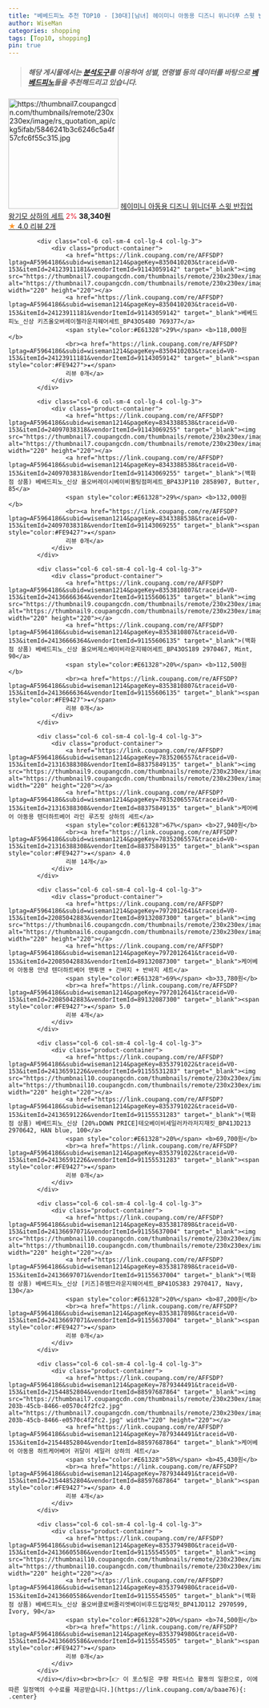 ```yaml
---
title: "베베드피노 추천 TOP10 - [30대][남녀] 헤이미니 아동용 디즈니 위니더푸 스윗 반집업 왕기모 상하의 세트"
author: WiseMan
categories: shopping
tags: [Top10, shopping]
pin: true
---
```


> ##### 해당 게시물에서는 [**분석도구**](https://itemscout.io/)를 이용하여 **성별**, **연령별** 등의 데이터를 바탕으로 [**베베드피노**](https://link.coupang.com/a/baae76)들을 추천해드리고 있습니다.
<div class="container"><div class="row">
            <div class="col-6 col-sm-4 col-lg-4 col-lg-3">
                <div class="product-container">
                    <a href="https://link.coupang.com/re/AFFSDP?lptag=AF5964186&subid=wiseman1214&pageKey=7750438577&traceid=V0-153&itemId=20875145597&vendorItemId=88082681842" target="_blank"><img src="https://thumbnail7.coupangcdn.com/thumbnails/remote/230x230ex/image/rs_quotation_api/ckg5ifab/5846241b3c6246c5a4f57cfc6f55c315.jpg" alt="https://thumbnail7.coupangcdn.com/thumbnails/remote/230x230ex/image/rs_quotation_api/ckg5ifab/5846241b3c6246c5a4f57cfc6f55c315.jpg" width="220" height="220"></a>
                    <a href="https://link.coupang.com/re/AFFSDP?lptag=AF5964186&subid=wiseman1214&pageKey=7750438577&traceid=V0-153&itemId=20875145597&vendorItemId=88082681842" target="_blank">헤이미니 아동용 디즈니 위니더푸 스윗 반집업 왕기모 상하의 세트</a>
                    <span style="color:#E61328">2%</span> <b>38,340원</b>
                    <br><a href="https://link.coupang.com/re/AFFSDP?lptag=AF5964186&subid=wiseman1214&pageKey=7750438577&traceid=V0-153&itemId=20875145597&vendorItemId=88082681842" target="_blank"><span style="color:#FE9427">★</span> 4.0
                    리뷰 2개</a>
                </div>
            </div>
            
            <div class="col-6 col-sm-4 col-lg-4 col-lg-3">
                <div class="product-container">
                    <a href="https://link.coupang.com/re/AFFSDP?lptag=AF5964186&subid=wiseman1214&pageKey=8350410203&traceid=V0-153&itemId=24123911181&vendorItemId=91143059142" target="_blank"><img src="https://thumbnail7.coupangcdn.com/thumbnails/remote/230x230ex/image/vendor_inventory/424c/5880782bfd04d9e765b87e613d3883fec17c3884efdb9809f6a39f812f36.jpg" alt="https://thumbnail7.coupangcdn.com/thumbnails/remote/230x230ex/image/vendor_inventory/424c/5880782bfd04d9e765b87e613d3883fec17c3884efdb9809f6a39f812f36.jpg" width="220" height="220"></a>
                    <a href="https://link.coupang.com/re/AFFSDP?lptag=AF5964186&subid=wiseman1214&pageKey=8350410203&traceid=V0-153&itemId=24123911181&vendorItemId=91143059142" target="_blank">베베드피노_신상 키즈올오버레이첼라운지웨어세트_BP43OS480 769377</a>
                    <span style="color:#E61328">29%</span> <b>118,000원</b>
                    <br><a href="https://link.coupang.com/re/AFFSDP?lptag=AF5964186&subid=wiseman1214&pageKey=8350410203&traceid=V0-153&itemId=24123911181&vendorItemId=91143059142" target="_blank"><span style="color:#FE9427">★</span> 
                    리뷰 0개</a>
                </div>
            </div>
            
            <div class="col-6 col-sm-4 col-lg-4 col-lg-3">
                <div class="product-container">
                    <a href="https://link.coupang.com/re/AFFSDP?lptag=AF5964186&subid=wiseman1214&pageKey=8343388538&traceid=V0-153&itemId=24097038318&vendorItemId=91143069255" target="_blank"><img src="https://thumbnail7.coupangcdn.com/thumbnails/remote/230x230ex/image/vendor_inventory/6170/439505cd4edc5a7bb4efd6d8b0c013eab517964963c74e1f4c4d1a963f71.jpg" alt="https://thumbnail7.coupangcdn.com/thumbnails/remote/230x230ex/image/vendor_inventory/6170/439505cd4edc5a7bb4efd6d8b0c013eab517964963c74e1f4c4d1a963f71.jpg" width="220" height="220"></a>
                    <a href="https://link.coupang.com/re/AFFSDP?lptag=AF5964186&subid=wiseman1214&pageKey=8343388538&traceid=V0-153&itemId=24097038318&vendorItemId=91143069255" target="_blank">(백화점 상품) 베베드피노_신상 올오버레이시베이비퀼팅점퍼세트_BP43JP110 2858907, Butter, 85</a>
                    <span style="color:#E61328">29%</span> <b>132,000원</b>
                    <br><a href="https://link.coupang.com/re/AFFSDP?lptag=AF5964186&subid=wiseman1214&pageKey=8343388538&traceid=V0-153&itemId=24097038318&vendorItemId=91143069255" target="_blank"><span style="color:#FE9427">★</span> 
                    리뷰 0개</a>
                </div>
            </div>
            
            <div class="col-6 col-sm-4 col-lg-4 col-lg-3">
                <div class="product-container">
                    <a href="https://link.coupang.com/re/AFFSDP?lptag=AF5964186&subid=wiseman1214&pageKey=8353810807&traceid=V0-153&itemId=24136666364&vendorItemId=91155606135" target="_blank"><img src="https://thumbnail9.coupangcdn.com/thumbnails/remote/230x230ex/image/vendor_inventory/93f0/ff0a40c9112486e68775f040f93eb146781e0d35c0f09a4f2bcf62fdb2f8.jpg" alt="https://thumbnail9.coupangcdn.com/thumbnails/remote/230x230ex/image/vendor_inventory/93f0/ff0a40c9112486e68775f040f93eb146781e0d35c0f09a4f2bcf62fdb2f8.jpg" width="220" height="220"></a>
                    <a href="https://link.coupang.com/re/AFFSDP?lptag=AF5964186&subid=wiseman1214&pageKey=8353810807&traceid=V0-153&itemId=24136666364&vendorItemId=91155606135" target="_blank">(백화점 상품) 베베드피노_신상 올오버제스베이비라운지웨어세트_BP43OS189 2970467, Mint, 90</a>
                    <span style="color:#E61328">20%</span> <b>112,500원</b>
                    <br><a href="https://link.coupang.com/re/AFFSDP?lptag=AF5964186&subid=wiseman1214&pageKey=8353810807&traceid=V0-153&itemId=24136666364&vendorItemId=91155606135" target="_blank"><span style="color:#FE9427">★</span> 
                    리뷰 0개</a>
                </div>
            </div>
            
            <div class="col-6 col-sm-4 col-lg-4 col-lg-3">
                <div class="product-container">
                    <a href="https://link.coupang.com/re/AFFSDP?lptag=AF5964186&subid=wiseman1214&pageKey=7835206557&traceid=V0-153&itemId=21316388308&vendorItemId=88375849135" target="_blank"><img src="https://thumbnail9.coupangcdn.com/thumbnails/remote/230x230ex/image/rs_quotation_api/ly5wloon/efc324845ab848ce82f9fe290bb3e3e7.jpg" alt="https://thumbnail9.coupangcdn.com/thumbnails/remote/230x230ex/image/rs_quotation_api/ly5wloon/efc324845ab848ce82f9fe290bb3e3e7.jpg" width="220" height="220"></a>
                    <a href="https://link.coupang.com/re/AFFSDP?lptag=AF5964186&subid=wiseman1214&pageKey=7835206557&traceid=V0-153&itemId=21316388308&vendorItemId=88375849135" target="_blank">케어베어 아동용 텐더하트베어 라인 루즈핏 상하의 세트</a>
                    <span style="color:#E61328">67%</span> <b>27,940원</b>
                    <br><a href="https://link.coupang.com/re/AFFSDP?lptag=AF5964186&subid=wiseman1214&pageKey=7835206557&traceid=V0-153&itemId=21316388308&vendorItemId=88375849135" target="_blank"><span style="color:#FE9427">★</span> 4.0
                    리뷰 14개</a>
                </div>
            </div>
            
            <div class="col-6 col-sm-4 col-lg-4 col-lg-3">
                <div class="product-container">
                    <a href="https://link.coupang.com/re/AFFSDP?lptag=AF5964186&subid=wiseman1214&pageKey=7972012641&traceid=V0-153&itemId=22085042883&vendorItemId=89132087300" target="_blank"><img src="https://thumbnail6.coupangcdn.com/thumbnails/remote/230x230ex/image/0905_amir_kidsapparel_max3k/6aee/a4e662af3165f9cb445052f940097085500e49d4ea2efd46d0b97ad588c8.jpg" alt="https://thumbnail6.coupangcdn.com/thumbnails/remote/230x230ex/image/0905_amir_kidsapparel_max3k/6aee/a4e662af3165f9cb445052f940097085500e49d4ea2efd46d0b97ad588c8.jpg" width="220" height="220"></a>
                    <a href="https://link.coupang.com/re/AFFSDP?lptag=AF5964186&subid=wiseman1214&pageKey=7972012641&traceid=V0-153&itemId=22085042883&vendorItemId=89132087300" target="_blank">케어베어 아동용 안녕 텐더하트베어 맨투맨 + 긴바지 + 반바지 세트</a>
                    <span style="color:#E61328">69%</span> <b>33,780원</b>
                    <br><a href="https://link.coupang.com/re/AFFSDP?lptag=AF5964186&subid=wiseman1214&pageKey=7972012641&traceid=V0-153&itemId=22085042883&vendorItemId=89132087300" target="_blank"><span style="color:#FE9427">★</span> 5.0
                    리뷰 4개</a>
                </div>
            </div>
            
            <div class="col-6 col-sm-4 col-lg-4 col-lg-3">
                <div class="product-container">
                    <a href="https://link.coupang.com/re/AFFSDP?lptag=AF5964186&subid=wiseman1214&pageKey=8353791022&traceid=V0-153&itemId=24136591226&vendorItemId=91155531283" target="_blank"><img src="https://thumbnail10.coupangcdn.com/thumbnails/remote/230x230ex/image/vendor_inventory/e926/057c99ab65a3550635f09da1fca216228350ae5595ef363ad64b708b2f8a.jpg" alt="https://thumbnail10.coupangcdn.com/thumbnails/remote/230x230ex/image/vendor_inventory/e926/057c99ab65a3550635f09da1fca216228350ae5595ef363ad64b708b2f8a.jpg" width="220" height="220"></a>
                    <a href="https://link.coupang.com/re/AFFSDP?lptag=AF5964186&subid=wiseman1214&pageKey=8353791022&traceid=V0-153&itemId=24136591226&vendorItemId=91155531283" target="_blank">(백화점 상품) 베베드피노_신상 [20%↓DOWN PRICE]테오베이비세일러카라저지재킷_BP41JD213 2970642, HAN blue, 100</a>
                    <span style="color:#E61328">20%</span> <b>69,700원</b>
                    <br><a href="https://link.coupang.com/re/AFFSDP?lptag=AF5964186&subid=wiseman1214&pageKey=8353791022&traceid=V0-153&itemId=24136591226&vendorItemId=91155531283" target="_blank"><span style="color:#FE9427">★</span> 
                    리뷰 0개</a>
                </div>
            </div>
            
            <div class="col-6 col-sm-4 col-lg-4 col-lg-3">
                <div class="product-container">
                    <a href="https://link.coupang.com/re/AFFSDP?lptag=AF5964186&subid=wiseman1214&pageKey=8353817898&traceid=V0-153&itemId=24136697071&vendorItemId=91155637004" target="_blank"><img src="https://thumbnail10.coupangcdn.com/thumbnails/remote/230x230ex/image/vendor_inventory/e0d9/e7422febeacc0d2c1905d70bbfbc4fc046a57478dd4a5f5a9ec33765ed68.jpg" alt="https://thumbnail10.coupangcdn.com/thumbnails/remote/230x230ex/image/vendor_inventory/e0d9/e7422febeacc0d2c1905d70bbfbc4fc046a57478dd4a5f5a9ec33765ed68.jpg" width="220" height="220"></a>
                    <a href="https://link.coupang.com/re/AFFSDP?lptag=AF5964186&subid=wiseman1214&pageKey=8353817898&traceid=V0-153&itemId=24136697071&vendorItemId=91155637004" target="_blank">(백화점 상품) 베베드피노_신상 [키즈]쥬뗌므라운지웨어세트_BP41OS383 2970417, Navy, 130</a>
                    <span style="color:#E61328">20%</span> <b>87,200원</b>
                    <br><a href="https://link.coupang.com/re/AFFSDP?lptag=AF5964186&subid=wiseman1214&pageKey=8353817898&traceid=V0-153&itemId=24136697071&vendorItemId=91155637004" target="_blank"><span style="color:#FE9427">★</span> 
                    리뷰 0개</a>
                </div>
            </div>
            
            <div class="col-6 col-sm-4 col-lg-4 col-lg-3">
                <div class="product-container">
                    <a href="https://link.coupang.com/re/AFFSDP?lptag=AF5964186&subid=wiseman1214&pageKey=7879344491&traceid=V0-153&itemId=21544852804&vendorItemId=88597687864" target="_blank"><img src="https://thumbnail7.coupangcdn.com/thumbnails/remote/230x230ex/image/retail/images/2024/02/05/17/4/784ab183-203b-45cb-8466-e0570c4f2fc2.jpg" alt="https://thumbnail7.coupangcdn.com/thumbnails/remote/230x230ex/image/retail/images/2024/02/05/17/4/784ab183-203b-45cb-8466-e0570c4f2fc2.jpg" width="220" height="220"></a>
                    <a href="https://link.coupang.com/re/AFFSDP?lptag=AF5964186&subid=wiseman1214&pageKey=7879344491&traceid=V0-153&itemId=21544852804&vendorItemId=88597687864" target="_blank">케어베어 아동용 하트케어베어 귀달이 세일러 상하의 세트</a>
                    <span style="color:#E61328">58%</span> <b>45,430원</b>
                    <br><a href="https://link.coupang.com/re/AFFSDP?lptag=AF5964186&subid=wiseman1214&pageKey=7879344491&traceid=V0-153&itemId=21544852804&vendorItemId=88597687864" target="_blank"><span style="color:#FE9427">★</span> 4.0
                    리뷰 4개</a>
                </div>
            </div>
            
            <div class="col-6 col-sm-4 col-lg-4 col-lg-3">
                <div class="product-container">
                    <a href="https://link.coupang.com/re/AFFSDP?lptag=AF5964186&subid=wiseman1214&pageKey=8353794980&traceid=V0-153&itemId=24136605586&vendorItemId=91155545505" target="_blank"><img src="https://thumbnail10.coupangcdn.com/thumbnails/remote/230x230ex/image/vendor_inventory/63b5/1dcf2c85293b2915b01ce25e6cad2e37e2d95d696e215139e2a21e4ae75e.jpg" alt="https://thumbnail10.coupangcdn.com/thumbnails/remote/230x230ex/image/vendor_inventory/63b5/1dcf2c85293b2915b01ce25e6cad2e37e2d95d696e215139e2a21e4ae75e.jpg" width="220" height="220"></a>
                    <a href="https://link.coupang.com/re/AFFSDP?lptag=AF5964186&subid=wiseman1214&pageKey=8353794980&traceid=V0-153&itemId=24136605586&vendorItemId=91155545505" target="_blank">(백화점 상품) 베베드피노_신상 올오버클로버줄리엣베이비후드집업재킷_BP41JD112 2970599, Ivory, 90</a>
                    <span style="color:#E61328">20%</span> <b>74,500원</b>
                    <br><a href="https://link.coupang.com/re/AFFSDP?lptag=AF5964186&subid=wiseman1214&pageKey=8353794980&traceid=V0-153&itemId=24136605586&vendorItemId=91155545505" target="_blank"><span style="color:#FE9427">★</span> 
                    리뷰 0개</a>
                </div>
            </div>
            </div></div><br><br>[👉 이 포스팅은 쿠팡 파트너스 활동의 일환으로, 이에 따른 일정액의 수수료를 제공받습니다.](https://link.coupang.com/a/baae76){: .center}